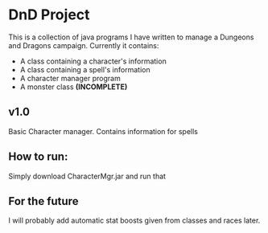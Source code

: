 # DnD Project

This is a collection of java programs I have written to manage a Dungeons and Dragons campaign.
Currently it contains:
* A class containing a character's information
* A class containing a spell's information
* A character manager program
* A monster class **(INCOMPLETE)**

## v1.0

Basic Character manager.
Contains information for spells

## How to run:
Simply download CharacterMgr.jar and run that

## For the future
I will probably add automatic stat boosts given from classes and races later. 
